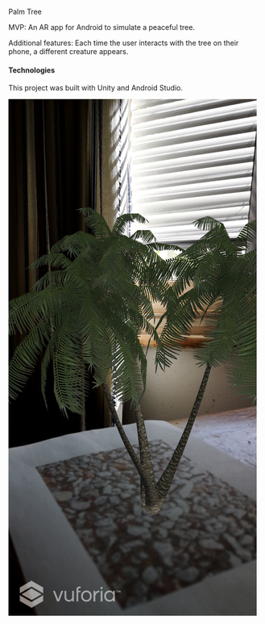 Palm Tree

MVP: An AR app for Android to simulate a peaceful tree.

Additional features: Each time the user interacts with the tree on their phone, a different creature appears.

#### Technologies

This project was built with Unity and Android Studio.

![AndroidSDK](images/treeandroid.jpg)


